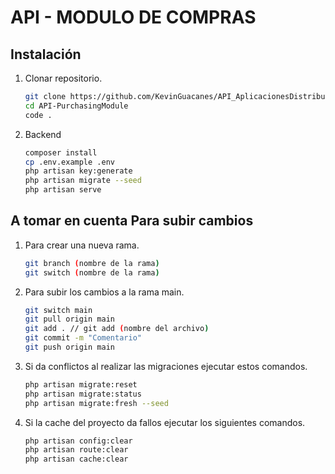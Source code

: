 <h1>API - MODULO DE COMPRAS</h1>

## Instalación
1. Clonar repositorio.
   ```sh
   git clone https://github.com/KevinGuacanes/API_AplicacionesDistribuidas-.git API-PurchasingModule
   cd API-PurchasingModule
   code .

2. Backend
    ```sh
    composer install
    cp .env.example .env
    php artisan key:generate
    php artisan migrate --seed
    php artisan serve

## A tomar en cuenta Para subir cambios
1. Para crear una nueva rama.
    ```sh
    git branch (nombre de la rama)
    git switch (nombre de la rama)

2. Para subir los cambios a la rama main.
    ```sh
    git switch main
    git pull origin main
    git add . // git add (nombre del archivo)
    git commit -m "Comentario"
    git push origin main

3. Si da conflictos al realizar las migraciones ejecutar estos comandos.
    ```sh
    php artisan migrate:reset 
    php artisan migrate:status
    php artisan migrate:fresh --seed

4. Si la cache del proyecto da fallos ejecutar los siguientes comandos.
    ```sh
    php artisan config:clear
    php artisan route:clear
    php artisan cache:clear

